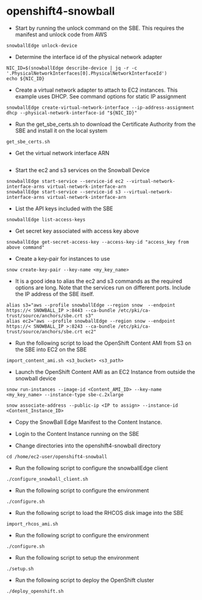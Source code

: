 # openshift4-snowball

- Start by running the unlock command on the SBE. This requires the manifest and unlock code from AWS
```
snowballEdge unlock-device
```

- Determine the interface id of the physical network adapter
```
NIC_ID=$(snowballEdge describe-device | jq -r -c '.PhysicalNetworkInterfaces[0].PhysicalNetworkInterfaceId')
echo ${NIC_ID}
```

- Create a virtual network adapter to attach to EC2 instances. This example uses DHCP. See command options for static IP assignment
```
snowballEdge create-virtual-network-interface --ip-address-assignment dhcp --physical-network-interface-id "${NIC_ID}"
```

- Run the get_sbe_certs.sh to download the Certificate Authority from the SBE and install it on the local system
```
get_sbe_certs.sh
```

- Get the virtual network interface ARN
```
```

- Start the ec2 and s3 services on the Snowball Device
```
snowballEdge start-service --service-id ec2 --virtual-network-interface-arns virtual-network-interface-arn
snowballEdge start-service --service-id s3 --virtual-network-interface-arns virtual-network-interface-arn
```

- List the API keys included with the SBE
```
snowballEdge list-access-keys
```

- Get secret key associated with access key above
```
snowballEdge get-secret-access-key --access-key-id "access_key from above command"
```

- Create a key-pair for instances to use
```
snow create-key-pair --key-name <my_key_name>
```

- It is a good idea to alias the ec2 and s3 commands as the required options are long. Note that the services run on different ports. Include the IP address of the SBE itself.
```
alias s3="aws --profile snowballEdge --region snow  --endpoint https://< SNOWBALL_IP >:8443 --ca-bundle /etc/pki/ca-trust/source/anchors/sbe.crt s3"
alias ec2="aws --profile snowballEdge --region snow --endpoint https://< SNOWBALL_IP >:8243 --ca-bundle /etc/pki/ca-trust/source/anchors/sbe.crt ec2"
```

- Run the following script to load the OpenShift Content AMI from S3 on the SBE into EC2 on the SBE
```
import_content_ami.sh <s3_bucket> <s3_path>
```

- Launch the OpenShift Content AMI as an EC2 Instance from outside the snowball device
```
snow run-instances --image-id <Content_AMI_ID> --key-name <my_key_name> --instance-type sbe-c.2xlarge

snow associate-address --public-ip <IP to assign> --instance-id <Content_Instance_ID>
```

- Copy the SnowBall Edge Manifest to the Content Instance.

- Login to the Content Instance running on the SBE

- Change directories into the openshift4-snowball directory
```
cd /home/ec2-user/openshift4-snowball
```

- Run the following script to configure the snowballEdge client
```
./configure_snowball_client.sh
```

- Run the following script to configure the environment
```
./configure.sh
```

- Run the following script to load the RHCOS disk image into the SBE
```
import_rhcos_ami.sh
```

- Run the following script to configure the environment
```
./configure.sh
```

- Run the following script to setup the environment
```
./setup.sh
```

- Run the following script to deploy the OpenShift cluster
```
./deploy_openshift.sh
```
